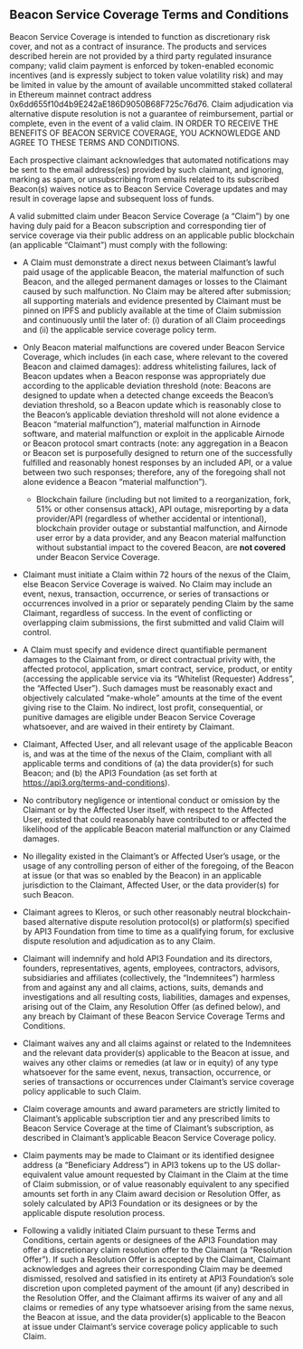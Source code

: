 ## Beacon Service Coverage Terms and Conditions

Beacon Service Coverage is intended to function as discretionary risk cover, and not as a contract of insurance. The products and services described herein are not provided by a third party regulated insurance company; valid claim payment is enforced by token-enabled economic incentives (and is expressly subject to token value volatility risk) and may be limited in value by the amount of available uncommitted staked collateral in Ethereum mainnet contract address 0x6dd655f10d4b9E242aE186D9050B68F725c76d76. Claim adjudication via alternative dispute resolution is not a guarantee of reimbursement, partial or complete, even in the event of a valid claim. IN ORDER TO RECEIVE THE BENEFITS OF BEACON SERVICE COVERAGE, YOU ACKNOWLEDGE AND AGREE TO THESE TERMS AND CONDITIONS.

Each prospective claimant acknowledges that automated notifications may be sent to the email address(es) provided by such claimant, and ignoring, marking as spam, or unsubscribing from emails related to its subscribed Beacon(s) waives notice as to Beacon Service Coverage updates and may result in coverage lapse and subsequent loss of funds.

A valid submitted claim under Beacon Service Coverage (a “Claim”) by one having duly paid for a Beacon subscription and corresponding tier of service coverage via their public address on an applicable public blockchain (an applicable “Claimant”) must comply with the following:

- A Claim must demonstrate a direct nexus between Claimant’s lawful paid usage of the applicable Beacon, the material malfunction of such Beacon, and the alleged permanent damages or losses to the Claimant caused by such malfunction. No Claim may be altered after submission; all supporting materials and evidence presented by Claimant must be pinned on IPFS and publicly available at the time of Claim submission and continuously until the later of: (i) duration of all Claim proceedings and (ii) the applicable service coverage policy term.

- Only Beacon material malfunctions are covered under Beacon Service Coverage, which includes (in each case, where relevant to the covered Beacon and claimed damages): address whitelisting failures, lack of Beacon updates when a Beacon response was appropriately due according to the applicable deviation threshold (note: Beacons are designed to update when a detected change exceeds the Beacon’s deviation threshold, so a Beacon update which is reasonably close to the Beacon’s applicable deviation threshold will not alone evidence a Beacon “material malfunction”), material malfunction in Airnode software, and material malfunction or exploit in the applicable Airnode or Beacon protocol smart contracts (note: any aggregation in a Beacon or Beacon set is purposefully designed to return one of the successfully fulfilled and reasonably honest responses by an included API, or a value between two such responses; therefore, any of the foregoing shall not alone evidence a Beacon “material malfunction”). 

   - Blockchain failure (including but not limited to a reorganization, fork, 51% or other consensus attack), API outage, misreporting by a data provider/API (regardless of whether accidental or intentional), blockchain provider outage or substantial malfunction, and Airnode user error by a data provider, and any Beacon material malfunction without substantial impact to the covered Beacon, are __not covered__ under Beacon Service Coverage.

- Claimant must initiate a Claim within 72 hours of the nexus of the Claim, else Beacon Service Coverage is waived. No Claim may include an event, nexus, transaction, occurrence, or series of transactions or occurrences involved in a prior or separately pending Claim by the same Claimant, regardless of success. In the event of conflicting or overlapping claim submissions, the first submitted and valid Claim will control.

- A Claim must specify and evidence direct quantifiable permanent damages to the Claimant from, or direct contractual privity with, the affected protocol, application, smart contract, service, product, or entity (accessing the applicable service via its “Whitelist (Requester) Address”, the “Affected User”). Such damages must be reasonably exact and objectively calculated “make-whole” amounts at the time of the event giving rise to the Claim. No indirect, lost profit, consequential, or punitive damages are eligible under Beacon Service Coverage whatsoever, and are waived in their entirety by Claimant. 

- Claimant, Affected User, and all relevant usage of the applicable Beacon is, and was at the time of the nexus of the Claim, compliant with all applicable terms and conditions of (a) the data provider(s) for such Beacon; and (b) the API3 Foundation (as set forth at https://api3.org/terms-and-conditions).  

- No contributory negligence or intentional conduct or omission by the Claimant or by the Affected User itself, with respect to the Affected User, existed that could reasonably have contributed to or affected the likelihood of the applicable Beacon material malfunction or any Claimed damages.

- No illegality existed in the Claimant’s or Affected User’s usage, or the usage of any controlling person of either of the foregoing, of the Beacon at issue (or that was so enabled by the Beacon) in an applicable jurisdiction to the Claimant, Affected User, or the data provider(s) for such Beacon.

- Claimant agrees to Kleros, or such other reasonably neutral blockchain-based alternative dispute resolution protocol(s) or platform(s) specified by API3 Foundation from time to time as a qualifying forum, for exclusive dispute resolution and adjudication as to any Claim.

- Claimant will indemnify and hold API3 Foundation and its directors, founders, representatives, agents, employees, contractors, advisors, subsidiaries and affiliates (collectively, the “Indemnitees”) harmless from and against any and all claims, actions, suits, demands and investigations and all resulting costs, liabilities, damages and expenses, arising out of the Claim, any Resolution Offer (as defined below), and any breach by Claimant of these Beacon Service Coverage Terms and Conditions.

- Claimant waives any and all claims against or related to the Indemnitees and the relevant data provider(s) applicable to the Beacon at issue, and waives any other claims or remedies (at law or in equity) of any type whatsoever for the same event, nexus, transaction, occurrence, or series of transactions or occurrences under Claimant’s service coverage policy applicable to such Claim.

- Claim coverage amounts and award parameters are strictly limited to Claimant’s applicable subscription tier and any prescribed limits to Beacon Service Coverage at the time of Claimant’s subscription, as described in Claimant’s applicable Beacon Service Coverage policy.

- Claim payments may be made to Claimant or its identified designee address (a “Beneficiary Address”) in API3 tokens up to the US dollar-equivalent value amount requested by Claimant in the Claim at the time of Claim submission, or of value reasonably equivalent to any specified amounts set forth in any Claim award decision or Resolution Offer, as solely calculated by API3 Foundation or its designees or by the applicable dispute resolution process.

- Following a validly initiated Claim pursuant to these Terms and Conditions, certain agents or designees of the API3 Foundation may offer a discretionary claim resolution offer to the Claimant (a “Resolution Offer”). If such a Resolution Offer is accepted by the Claimant, Claimant acknowledges and agrees their corresponding Claim may be deemed dismissed, resolved and satisfied in its entirety at API3 Foundation’s sole discretion upon completed payment of the amount (if any) described in the Resolution Offer, and the Claimant affirms its waiver of any and all claims or remedies of any type whatsoever arising from the same nexus, the Beacon at issue, and the data provider(s) applicable to the Beacon at issue under Claimant’s service coverage policy applicable to such Claim.
